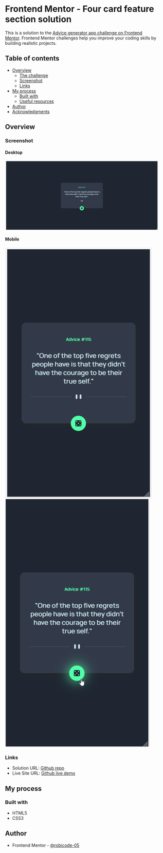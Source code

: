 # Frontend Mentor - Four card feature section solution

This is a solution to the [Advice generator app challenge on Frontend Mentor](https://www.frontendmentor.io/challenges/advice-generator-app-QdUG-13db). Frontend Mentor challenges help you improve your coding skills by building realistic projects.

## Table of contents

- [Overview](#overview)
  - [The challenge](#the-challenge)
  - [Screenshot](#screenshot)
  - [Links](#links)
- [My process](#my-process)
  - [Built with](#built-with)
  - [Useful resources](#useful-resources)
- [Author](#author)
- [Acknowledgments](#acknowledgments)

## Overview

### Screenshot

#### Desktop
!["render desktop"](images/screen_desktop.png)
#### Mobile
!["render mobile"](images/screen_mobile.png) !["render mobile"](images/screen_mobile_active.png)

### Links

- Solution URL: [Github repo](https://github.com/robicode-05/front-end-mentor/tree/master/advice-generator-app-main)
- Live Site URL: [Github live demo](https://robicode-05.github.io/front-end-mentor/advice-generator-app-main/index.html)

## My process
### Built with

- HTML5
- CSS3

## Author
- Frontend Mentor - [@robicode-05](https://www.frontendmentor.io/profile/robicode-05)

